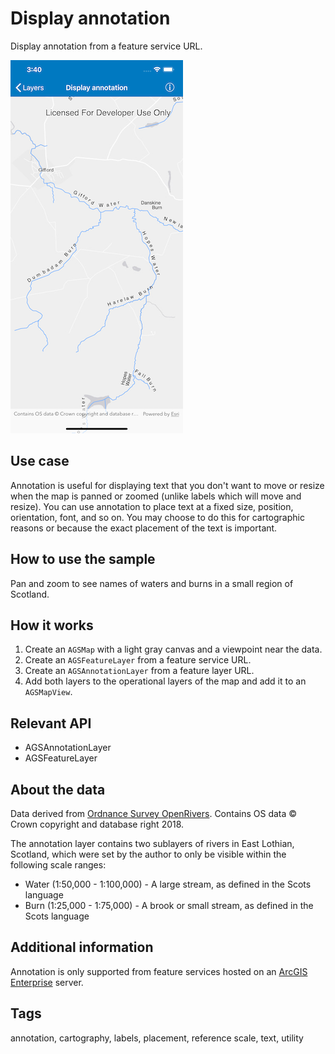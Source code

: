 # Display annotation

Display annotation from a feature service URL.

![Display annotation sample](display-annotation.png)

## Use case

Annotation is useful for displaying text that you don't want to move or resize when the map is panned or zoomed (unlike labels which will move and resize). You can use annotation to place text at a fixed size, position, orientation, font, and so on. You may choose to do this for cartographic reasons or because the exact placement of the text is important.

## How to use the sample

Pan and zoom to see names of waters and burns in a small region of Scotland.

## How it works

1. Create an `AGSMap` with a light gray canvas and a viewpoint near the data.
2. Create an `AGSFeatureLayer` from a feature service URL.
3. Create an `AGSAnnotationLayer` from a feature layer URL.
4. Add both layers to the operational layers of the map and add it to an `AGSMapView`.

## Relevant API

* AGSAnnotationLayer
* AGSFeatureLayer

## About the data

Data derived from [Ordnance Survey OpenRivers](https://www.ordnancesurvey.co.uk/business-government/products/open-map-rivers). Contains OS data &copy; Crown copyright and database right 2018.

The annotation layer contains two sublayers of rivers in East Lothian, Scotland, which were set by the author to only be visible within the following scale ranges:

* Water (1:50,000 - 1:100,000) - A large stream, as defined in the Scots language
* Burn (1:25,000 - 1:75,000) - A brook or small stream, as defined in the Scots language

## Additional information

Annotation is only supported from feature services hosted on an [ArcGIS Enterprise](https://enterprise.arcgis.com/en/) server.

## Tags

annotation, cartography, labels, placement, reference scale, text, utility
